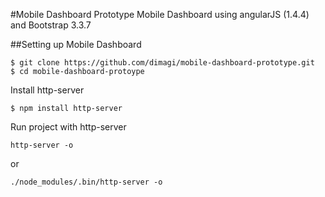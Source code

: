 #Mobile Dashboard Prototype
Mobile Dashboard using angularJS (1.4.4) and Bootstrap 3.3.7

##Setting up Mobile Dashboard
```console
$ git clone https://github.com/dimagi/mobile-dashboard-prototype.git
$ cd mobile-dashboard-protoype
```

Install http-server
```console
$ npm install http-server
```

Run project with http-server
```console
http-server -o
```

or

```console
./node_modules/.bin/http-server -o
```
